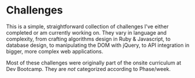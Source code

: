 # Challenges

This is a simple, straightforward collection of challenges I've either completed or am currently working on. They vary in language and complexity, from crafting algorithms design in Ruby & Javascript, to database design, to manipulating the DOM with jQuery, to API integration in bigger, more complex web applications.

Most of these challenges were originally part of the onsite curriculum at Dev Bootcamp. They are _not_ categorized according to Phase/week.
